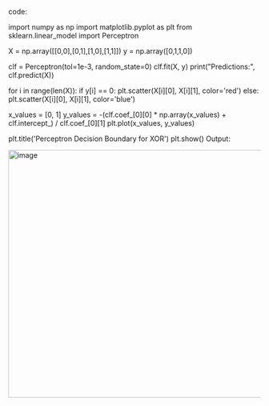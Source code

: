 code:

import numpy as np
import matplotlib.pyplot as plt
from sklearn.linear_model import Perceptron

X = np.array([[0,0],[0,1],[1,0],[1,1]])
y = np.array([0,1,1,0])

clf = Perceptron(tol=1e-3, random_state=0)
clf.fit(X, y)
print("Predictions:", clf.predict(X))

for i in range(len(X)):
    if y[i] == 0:
        plt.scatter(X[i][0], X[i][1], color='red')
    else:
        plt.scatter(X[i][0], X[i][1], color='blue')

x_values = [0, 1]
y_values = -(clf.coef_[0][0] * np.array(x_values) + clf.intercept_) / clf.coef_[0][1]
plt.plot(x_values, y_values)

plt.title('Perceptron Decision Boundary for XOR')
plt.show()
Output:

<img width="719" height="495" alt="image" src="https://github.com/user-attachments/assets/22ab2ff7-0197-4ec1-a3b8-54cc46764fa1" />
